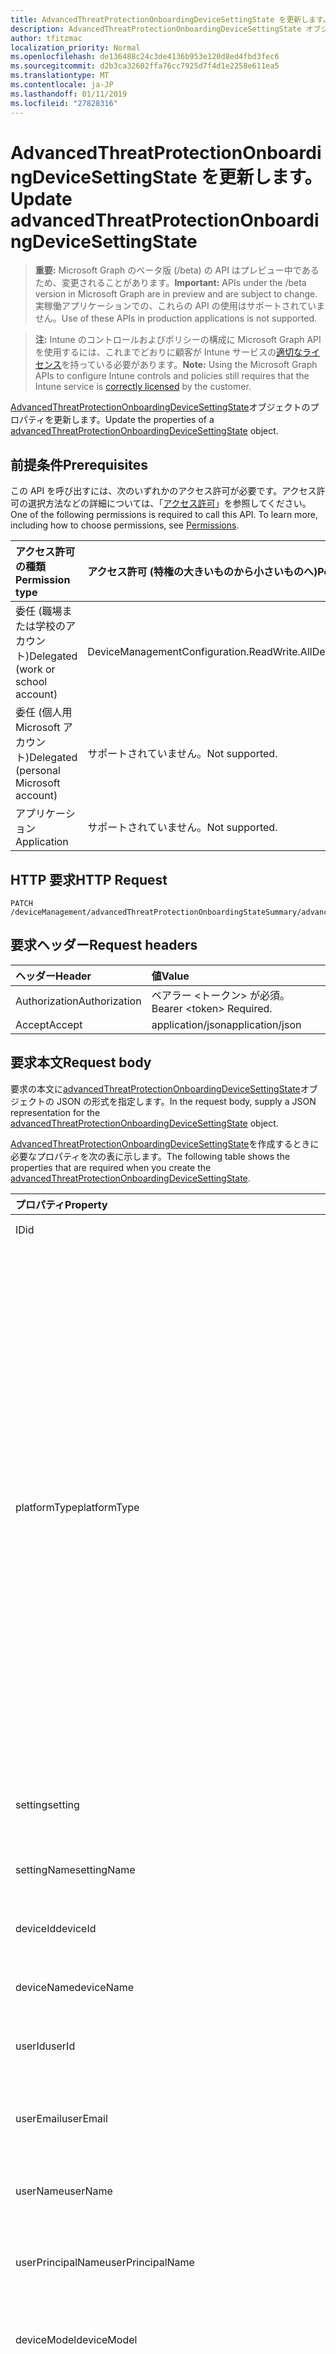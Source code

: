 ```yaml
---
title: AdvancedThreatProtectionOnboardingDeviceSettingState を更新します。
description: AdvancedThreatProtectionOnboardingDeviceSettingState オブジェクトのプロパティを更新します。
author: tfitzmac
localization_priority: Normal
ms.openlocfilehash: de136488c24c3de4136b953e120d8ed4fbd3fec6
ms.sourcegitcommit: d2b3ca32602ffa76cc7925d7f4d1e2258e611ea5
ms.translationtype: MT
ms.contentlocale: ja-JP
ms.lasthandoff: 01/11/2019
ms.locfileid: "27828316"
---
```

# <a name="update-advancedthreatprotectiononboardingdevicesettingstate"></a><span data-ttu-id="2eaf5-103">AdvancedThreatProtectionOnboardingDeviceSettingState を更新します。</span><span class="sxs-lookup"><span data-stu-id="2eaf5-103">Update advancedThreatProtectionOnboardingDeviceSettingState</span></span>

> <span data-ttu-id="2eaf5-104">**重要:** Microsoft Graph のベータ版 (/beta) の API はプレビュー中であるため、変更されることがあります。</span><span class="sxs-lookup"><span data-stu-id="2eaf5-104">**Important:** APIs under the /beta version in Microsoft Graph are in preview and are subject to change.</span></span> <span data-ttu-id="2eaf5-105">実稼働アプリケーションでの、これらの API の使用はサポートされていません。</span><span class="sxs-lookup"><span data-stu-id="2eaf5-105">Use of these APIs in production applications is not supported.</span></span>

> <span data-ttu-id="2eaf5-106">**注:** Intune のコントロールおよびポリシーの構成に Microsoft Graph API を使用するには、これまでどおりに顧客が Intune サービスの[適切なライセンス](https://go.microsoft.com/fwlink/?linkid=839381)を持っている必要があります。</span><span class="sxs-lookup"><span data-stu-id="2eaf5-106">**Note:** Using the Microsoft Graph APIs to configure Intune controls and policies still requires that the Intune service is [correctly licensed](https://go.microsoft.com/fwlink/?linkid=839381) by the customer.</span></span>

<span data-ttu-id="2eaf5-107">[AdvancedThreatProtectionOnboardingDeviceSettingState](../resources/intune-deviceconfig-advancedthreatprotectiononboardingdevicesettingstate.md)オブジェクトのプロパティを更新します。</span><span class="sxs-lookup"><span data-stu-id="2eaf5-107">Update the properties of a [advancedThreatProtectionOnboardingDeviceSettingState](../resources/intune-deviceconfig-advancedthreatprotectiononboardingdevicesettingstate.md) object.</span></span>
## <a name="prerequisites"></a><span data-ttu-id="2eaf5-108">前提条件</span><span class="sxs-lookup"><span data-stu-id="2eaf5-108">Prerequisites</span></span>
<span data-ttu-id="2eaf5-p102">この API を呼び出すには、次のいずれかのアクセス許可が必要です。アクセス許可の選択方法などの詳細については、「[アクセス許可](/graph/permissions-reference)」を参照してください。</span><span class="sxs-lookup"><span data-stu-id="2eaf5-p102">One of the following permissions is required to call this API. To learn more, including how to choose permissions, see [Permissions](/graph/permissions-reference).</span></span>

|<span data-ttu-id="2eaf5-111">アクセス許可の種類</span><span class="sxs-lookup"><span data-stu-id="2eaf5-111">Permission type</span></span>|<span data-ttu-id="2eaf5-112">アクセス許可 (特権の大きいものから小さいものへ)</span><span class="sxs-lookup"><span data-stu-id="2eaf5-112">Permissions (from most to least privileged)</span></span>|
|:---|:---|
|<span data-ttu-id="2eaf5-113">委任 (職場または学校のアカウント)</span><span class="sxs-lookup"><span data-stu-id="2eaf5-113">Delegated (work or school account)</span></span>|<span data-ttu-id="2eaf5-114">DeviceManagementConfiguration.ReadWrite.All</span><span class="sxs-lookup"><span data-stu-id="2eaf5-114">DeviceManagementConfiguration.ReadWrite.All</span></span>|
|<span data-ttu-id="2eaf5-115">委任 (個人用 Microsoft アカウント)</span><span class="sxs-lookup"><span data-stu-id="2eaf5-115">Delegated (personal Microsoft account)</span></span>|<span data-ttu-id="2eaf5-116">サポートされていません。</span><span class="sxs-lookup"><span data-stu-id="2eaf5-116">Not supported.</span></span>|
|<span data-ttu-id="2eaf5-117">アプリケーション</span><span class="sxs-lookup"><span data-stu-id="2eaf5-117">Application</span></span>|<span data-ttu-id="2eaf5-118">サポートされていません。</span><span class="sxs-lookup"><span data-stu-id="2eaf5-118">Not supported.</span></span>|

## <a name="http-request"></a><span data-ttu-id="2eaf5-119">HTTP 要求</span><span class="sxs-lookup"><span data-stu-id="2eaf5-119">HTTP Request</span></span>
<!-- {
  "blockType": "ignored"
}
-->
``` http
PATCH /deviceManagement/advancedThreatProtectionOnboardingStateSummary/advancedThreatProtectionOnboardingDeviceSettingStates/{advancedThreatProtectionOnboardingDeviceSettingStateId}
```

## <a name="request-headers"></a><span data-ttu-id="2eaf5-120">要求ヘッダー</span><span class="sxs-lookup"><span data-stu-id="2eaf5-120">Request headers</span></span>
|<span data-ttu-id="2eaf5-121">ヘッダー</span><span class="sxs-lookup"><span data-stu-id="2eaf5-121">Header</span></span>|<span data-ttu-id="2eaf5-122">値</span><span class="sxs-lookup"><span data-stu-id="2eaf5-122">Value</span></span>|
|:---|:---|
|<span data-ttu-id="2eaf5-123">Authorization</span><span class="sxs-lookup"><span data-stu-id="2eaf5-123">Authorization</span></span>|<span data-ttu-id="2eaf5-124">ベアラー &lt;トークン&gt; が必須。</span><span class="sxs-lookup"><span data-stu-id="2eaf5-124">Bearer &lt;token&gt; Required.</span></span>|
|<span data-ttu-id="2eaf5-125">Accept</span><span class="sxs-lookup"><span data-stu-id="2eaf5-125">Accept</span></span>|<span data-ttu-id="2eaf5-126">application/json</span><span class="sxs-lookup"><span data-stu-id="2eaf5-126">application/json</span></span>|

## <a name="request-body"></a><span data-ttu-id="2eaf5-127">要求本文</span><span class="sxs-lookup"><span data-stu-id="2eaf5-127">Request body</span></span>
<span data-ttu-id="2eaf5-128">要求の本文に[advancedThreatProtectionOnboardingDeviceSettingState](../resources/intune-deviceconfig-advancedthreatprotectiononboardingdevicesettingstate.md)オブジェクトの JSON の形式を指定します。</span><span class="sxs-lookup"><span data-stu-id="2eaf5-128">In the request body, supply a JSON representation for the [advancedThreatProtectionOnboardingDeviceSettingState](../resources/intune-deviceconfig-advancedthreatprotectiononboardingdevicesettingstate.md) object.</span></span>

<span data-ttu-id="2eaf5-129">[AdvancedThreatProtectionOnboardingDeviceSettingState](../resources/intune-deviceconfig-advancedthreatprotectiononboardingdevicesettingstate.md)を作成するときに必要なプロパティを次の表に示します。</span><span class="sxs-lookup"><span data-stu-id="2eaf5-129">The following table shows the properties that are required when you create the [advancedThreatProtectionOnboardingDeviceSettingState](../resources/intune-deviceconfig-advancedthreatprotectiononboardingdevicesettingstate.md).</span></span>

|<span data-ttu-id="2eaf5-130">プロパティ</span><span class="sxs-lookup"><span data-stu-id="2eaf5-130">Property</span></span>|<span data-ttu-id="2eaf5-131">種類</span><span class="sxs-lookup"><span data-stu-id="2eaf5-131">Type</span></span>|<span data-ttu-id="2eaf5-132">説明</span><span class="sxs-lookup"><span data-stu-id="2eaf5-132">Description</span></span>|
|:---|:---|:---|
|<span data-ttu-id="2eaf5-133">ID</span><span class="sxs-lookup"><span data-stu-id="2eaf5-133">id</span></span>|<span data-ttu-id="2eaf5-134">String</span><span class="sxs-lookup"><span data-stu-id="2eaf5-134">String</span></span>|<span data-ttu-id="2eaf5-135">エンティティのキー</span><span class="sxs-lookup"><span data-stu-id="2eaf5-135">Key of the entity</span></span>|
|<span data-ttu-id="2eaf5-136">platformType</span><span class="sxs-lookup"><span data-stu-id="2eaf5-136">platformType</span></span>|[<span data-ttu-id="2eaf5-137">deviceType</span><span class="sxs-lookup"><span data-stu-id="2eaf5-137">deviceType</span></span>](../resources/intune-shared-devicetype.md)|<span data-ttu-id="2eaf5-138">デバイス プラットフォームのタイプです。</span><span class="sxs-lookup"><span data-stu-id="2eaf5-138">Device platform type.</span></span> <span data-ttu-id="2eaf5-139">使用可能な値: `desktop`、 `windowsRT`、 `winMO6`、 `nokia`、 `windowsPhone`、 `mac`、 `winCE`、 `winEmbedded`、 `iPhone`、 `iPad`、 `iPod`、 `android`、 `iSocConsumer`、 `unix`、 `macMDM`、 `holoLens`、 `surfaceHub`、 `androidForWork`、 `androidEnterprise`, `blackberry`, `palm`, `unknown`.</span><span class="sxs-lookup"><span data-stu-id="2eaf5-139">Possible values are: `desktop`, `windowsRT`, `winMO6`, `nokia`, `windowsPhone`, `mac`, `winCE`, `winEmbedded`, `iPhone`, `iPad`, `iPod`, `android`, `iSocConsumer`, `unix`, `macMDM`, `holoLens`, `surfaceHub`, `androidForWork`, `androidEnterprise`, `blackberry`, `palm`, `unknown`.</span></span>|
|<span data-ttu-id="2eaf5-140">setting</span><span class="sxs-lookup"><span data-stu-id="2eaf5-140">setting</span></span>|<span data-ttu-id="2eaf5-141">String</span><span class="sxs-lookup"><span data-stu-id="2eaf5-141">String</span></span>|<span data-ttu-id="2eaf5-142">設定のクラス名とプロパティ名。</span><span class="sxs-lookup"><span data-stu-id="2eaf5-142">The setting class name and property name.</span></span>|
|<span data-ttu-id="2eaf5-143">settingName</span><span class="sxs-lookup"><span data-stu-id="2eaf5-143">settingName</span></span>|<span data-ttu-id="2eaf5-144">String</span><span class="sxs-lookup"><span data-stu-id="2eaf5-144">String</span></span>|<span data-ttu-id="2eaf5-145">レポートされている設定名。</span><span class="sxs-lookup"><span data-stu-id="2eaf5-145">The Setting Name that is being reported</span></span>|
|<span data-ttu-id="2eaf5-146">deviceId</span><span class="sxs-lookup"><span data-stu-id="2eaf5-146">deviceId</span></span>|<span data-ttu-id="2eaf5-147">String</span><span class="sxs-lookup"><span data-stu-id="2eaf5-147">String</span></span>|<span data-ttu-id="2eaf5-148">レポートされているデバイス ID。</span><span class="sxs-lookup"><span data-stu-id="2eaf5-148">The Device Id that is being reported</span></span>|
|<span data-ttu-id="2eaf5-149">deviceName</span><span class="sxs-lookup"><span data-stu-id="2eaf5-149">deviceName</span></span>|<span data-ttu-id="2eaf5-150">String</span><span class="sxs-lookup"><span data-stu-id="2eaf5-150">String</span></span>|<span data-ttu-id="2eaf5-151">レポートされているデバイス名。</span><span class="sxs-lookup"><span data-stu-id="2eaf5-151">The Device Name that is being reported</span></span>|
|<span data-ttu-id="2eaf5-152">userId</span><span class="sxs-lookup"><span data-stu-id="2eaf5-152">userId</span></span>|<span data-ttu-id="2eaf5-153">String</span><span class="sxs-lookup"><span data-stu-id="2eaf5-153">String</span></span>|<span data-ttu-id="2eaf5-154">レポートされているユーザー ID</span><span class="sxs-lookup"><span data-stu-id="2eaf5-154">The user Id that is being reported</span></span>|
|<span data-ttu-id="2eaf5-155">userEmail</span><span class="sxs-lookup"><span data-stu-id="2eaf5-155">userEmail</span></span>|<span data-ttu-id="2eaf5-156">String</span><span class="sxs-lookup"><span data-stu-id="2eaf5-156">String</span></span>|<span data-ttu-id="2eaf5-157">レポートされているユーザーのメール アドレス。</span><span class="sxs-lookup"><span data-stu-id="2eaf5-157">The User email address that is being reported</span></span>|
|<span data-ttu-id="2eaf5-158">userName</span><span class="sxs-lookup"><span data-stu-id="2eaf5-158">userName</span></span>|<span data-ttu-id="2eaf5-159">String</span><span class="sxs-lookup"><span data-stu-id="2eaf5-159">String</span></span>|<span data-ttu-id="2eaf5-160">レポートされているユーザー名</span><span class="sxs-lookup"><span data-stu-id="2eaf5-160">The User Name that is being reported</span></span>|
|<span data-ttu-id="2eaf5-161">userPrincipalName</span><span class="sxs-lookup"><span data-stu-id="2eaf5-161">userPrincipalName</span></span>|<span data-ttu-id="2eaf5-162">String</span><span class="sxs-lookup"><span data-stu-id="2eaf5-162">String</span></span>|<span data-ttu-id="2eaf5-163">レポートされているユーザーの PrincipalName</span><span class="sxs-lookup"><span data-stu-id="2eaf5-163">The User PrincipalName that is being reported</span></span>|
|<span data-ttu-id="2eaf5-164">deviceModel</span><span class="sxs-lookup"><span data-stu-id="2eaf5-164">deviceModel</span></span>|<span data-ttu-id="2eaf5-165">String</span><span class="sxs-lookup"><span data-stu-id="2eaf5-165">String</span></span>|<span data-ttu-id="2eaf5-166">レポートされているデバイス モデル</span><span class="sxs-lookup"><span data-stu-id="2eaf5-166">The device model that is being reported</span></span>|
|<span data-ttu-id="2eaf5-167">state</span><span class="sxs-lookup"><span data-stu-id="2eaf5-167">state</span></span>|[<span data-ttu-id="2eaf5-168">complianceStatus</span><span class="sxs-lookup"><span data-stu-id="2eaf5-168">complianceStatus</span></span>](../resources/intune-shared-compliancestatus.md)|<span data-ttu-id="2eaf5-169">設定のコンプライアンスの状態です。</span><span class="sxs-lookup"><span data-stu-id="2eaf5-169">The compliance state of the setting.</span></span> <span data-ttu-id="2eaf5-170">可能な値は、`unknown`、`notApplicable`、`compliant`、`remediated`、`nonCompliant`、`error`、`conflict`、`notAssigned` です。</span><span class="sxs-lookup"><span data-stu-id="2eaf5-170">Possible values are: `unknown`, `notApplicable`, `compliant`, `remediated`, `nonCompliant`, `error`, `conflict`, `notAssigned`.</span></span>|
|<span data-ttu-id="2eaf5-171">complianceGracePeriodExpirationDateTime</span><span class="sxs-lookup"><span data-stu-id="2eaf5-171">complianceGracePeriodExpirationDateTime</span></span>|<span data-ttu-id="2eaf5-172">DateTimeOffset</span><span class="sxs-lookup"><span data-stu-id="2eaf5-172">DateTimeOffset</span></span>|<span data-ttu-id="2eaf5-173">デバイス コンプライアンスの猶予期間が過ぎる DateTime</span><span class="sxs-lookup"><span data-stu-id="2eaf5-173">The DateTime when device compliance grace period expires</span></span>|



## <a name="response"></a><span data-ttu-id="2eaf5-174">応答</span><span class="sxs-lookup"><span data-stu-id="2eaf5-174">Response</span></span>
<span data-ttu-id="2eaf5-175">かどうかは成功すると、このメソッドが返されます、`200 OK`応答コードおよび応答の本文に更新された[advancedThreatProtectionOnboardingDeviceSettingState](../resources/intune-deviceconfig-advancedthreatprotectiononboardingdevicesettingstate.md)オブジェクトです。</span><span class="sxs-lookup"><span data-stu-id="2eaf5-175">If successful, this method returns a `200 OK` response code and an updated [advancedThreatProtectionOnboardingDeviceSettingState](../resources/intune-deviceconfig-advancedthreatprotectiononboardingdevicesettingstate.md) object in the response body.</span></span>

## <a name="example"></a><span data-ttu-id="2eaf5-176">例</span><span class="sxs-lookup"><span data-stu-id="2eaf5-176">Example</span></span>
### <a name="request"></a><span data-ttu-id="2eaf5-177">要求</span><span class="sxs-lookup"><span data-stu-id="2eaf5-177">Request</span></span>
<span data-ttu-id="2eaf5-178">以下は、要求の例です。</span><span class="sxs-lookup"><span data-stu-id="2eaf5-178">Here is an example of the request.</span></span>
``` http
PATCH https://graph.microsoft.com/beta/deviceManagement/advancedThreatProtectionOnboardingStateSummary/advancedThreatProtectionOnboardingDeviceSettingStates/{advancedThreatProtectionOnboardingDeviceSettingStateId}
Content-type: application/json
Content-length: 482

{
  "platformType": "windowsRT",
  "setting": "Setting value",
  "settingName": "Setting Name value",
  "deviceId": "Device Id value",
  "deviceName": "Device Name value",
  "userId": "User Id value",
  "userEmail": "User Email value",
  "userName": "User Name value",
  "userPrincipalName": "User Principal Name value",
  "deviceModel": "Device Model value",
  "state": "notApplicable",
  "complianceGracePeriodExpirationDateTime": "2016-12-31T23:56:44.951111-08:00"
}
```

### <a name="response"></a><span data-ttu-id="2eaf5-179">応答</span><span class="sxs-lookup"><span data-stu-id="2eaf5-179">Response</span></span>
<span data-ttu-id="2eaf5-p105">以下は、応答の例です。注:簡潔にするために、ここに示す応答オブジェクトは切り詰められている場合があります。すべてのプロパティは実際の呼び出しから返されます。</span><span class="sxs-lookup"><span data-stu-id="2eaf5-p105">Here is an example of the response. Note: The response object shown here may be truncated for brevity. All of the properties will be returned from an actual call.</span></span>
``` http
HTTP/1.1 200 OK
Content-Type: application/json
Content-Length: 622

{
  "@odata.type": "#microsoft.graph.advancedThreatProtectionOnboardingDeviceSettingState",
  "id": "63593fc6-3fc6-6359-c63f-5963c63f5963",
  "platformType": "windowsRT",
  "setting": "Setting value",
  "settingName": "Setting Name value",
  "deviceId": "Device Id value",
  "deviceName": "Device Name value",
  "userId": "User Id value",
  "userEmail": "User Email value",
  "userName": "User Name value",
  "userPrincipalName": "User Principal Name value",
  "deviceModel": "Device Model value",
  "state": "notApplicable",
  "complianceGracePeriodExpirationDateTime": "2016-12-31T23:56:44.951111-08:00"
}
```





